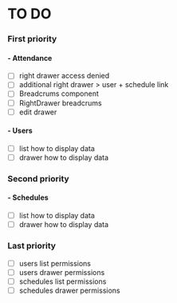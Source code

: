# TO DO

### First priority

#### - Attendance

- [ ] right drawer access denied
- [ ] additional right drawer > user + schedule link
- [ ] Breadcrums component
- [ ] RightDrawer breadcrums
- [ ] edit drawer

#### - Users

- [ ] list how to display data
- [ ] drawer how to display data

### Second priority

#### - Schedules

- [ ] list how to display data
- [ ] drawer how to display data

### Last priority

- [ ] users list permissions
- [ ] users drawer permissions
- [ ] schedules list permissions
- [ ] schedules drawer permissions
